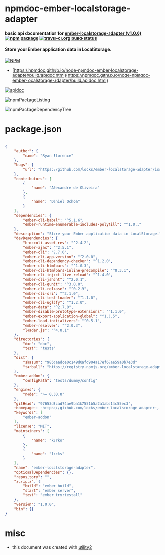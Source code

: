 # npmdoc-ember-localstorage-adapter

#### basic api documentation for  [ember-localstorage-adapter (v1.0.0)](https://github.com/locks/ember-localstorage-adapter)  [![npm package](https://img.shields.io/npm/v/npmdoc-ember-localstorage-adapter.svg?style=flat-square)](https://www.npmjs.org/package/npmdoc-ember-localstorage-adapter) [![travis-ci.org build-status](https://api.travis-ci.org/npmdoc/node-npmdoc-ember-localstorage-adapter.svg)](https://travis-ci.org/npmdoc/node-npmdoc-ember-localstorage-adapter)

#### Store your Ember application data in LocalStorage.

[![NPM](https://nodei.co/npm/ember-localstorage-adapter.png?downloads=true&downloadRank=true&stars=true)](https://www.npmjs.com/package/ember-localstorage-adapter)

- [https://npmdoc.github.io/node-npmdoc-ember-localstorage-adapter/build/apidoc.html](https://npmdoc.github.io/node-npmdoc-ember-localstorage-adapter/build/apidoc.html)

[![apidoc](https://npmdoc.github.io/node-npmdoc-ember-localstorage-adapter/build/screenCapture.buildCi.browser.%252Ftmp%252Fbuild%252Fapidoc.html.png)](https://npmdoc.github.io/node-npmdoc-ember-localstorage-adapter/build/apidoc.html)

![npmPackageListing](https://npmdoc.github.io/node-npmdoc-ember-localstorage-adapter/build/screenCapture.npmPackageListing.svg)

![npmPackageDependencyTree](https://npmdoc.github.io/node-npmdoc-ember-localstorage-adapter/build/screenCapture.npmPackageDependencyTree.svg)



# package.json

```json

{
    "author": {
        "name": "Ryan Florence"
    },
    "bugs": {
        "url": "https://github.com/locks/ember-localstorage-adapter/issues"
    },
    "contributors": [
        {
            "name": "Alexandre de Oliveira"
        },
        {
            "name": "Daniel Ochoa"
        }
    ],
    "dependencies": {
        "ember-cli-babel": "^5.1.6",
        "ember-runtime-enumerable-includes-polyfill": "^1.0.1"
    },
    "description": "Store your Ember application data in LocalStorage.",
    "devDependencies": {
        "broccoli-asset-rev": "^2.4.2",
        "ember-ajax": "^2.5.1",
        "ember-cli": "2.7.0",
        "ember-cli-app-version": "^2.0.0",
        "ember-cli-dependency-checker": "^1.2.0",
        "ember-cli-htmlbars": "^1.0.3",
        "ember-cli-htmlbars-inline-precompile": "^0.3.1",
        "ember-cli-inject-live-reload": "^1.4.0",
        "ember-cli-jshint": "^2.0.1",
        "ember-cli-qunit": "^3.0.0",
        "ember-cli-release": "^0.2.9",
        "ember-cli-sri": "^2.1.0",
        "ember-cli-test-loader": "^1.1.0",
        "ember-cli-uglify": "^1.2.0",
        "ember-data": "^2.7.0",
        "ember-disable-prototype-extensions": "^1.1.0",
        "ember-export-application-global": "^1.0.5",
        "ember-load-initializers": "^0.5.1",
        "ember-resolver": "^2.0.3",
        "loader.js": "^4.0.1"
    },
    "directories": {
        "doc": "doc",
        "test": "tests"
    },
    "dist": {
        "shasum": "985daadce0c149d0afd904a17ef67ae59a0b7e3d",
        "tarball": "https://registry.npmjs.org/ember-localstorage-adapter/-/ember-localstorage-adapter-1.0.0.tgz"
    },
    "ember-addon": {
        "configPath": "tests/dummy/config"
    },
    "engines": {
        "node": ">= 0.10.0"
    },
    "gitHead": "97653d8cad74ae9ba1b7551b5a2a1aba14c55ec3",
    "homepage": "https://github.com/locks/ember-localstorage-adapter",
    "keywords": [
        "ember-addon"
    ],
    "license": "MIT",
    "maintainers": [
        {
            "name": "kurko"
        },
        {
            "name": "locks"
        }
    ],
    "name": "ember-localstorage-adapter",
    "optionalDependencies": {},
    "repository": "",
    "scripts": {
        "build": "ember build",
        "start": "ember server",
        "test": "ember try:testall"
    },
    "version": "1.0.0",
    "bin": {}
}
```



# misc
- this document was created with [utility2](https://github.com/kaizhu256/node-utility2)
